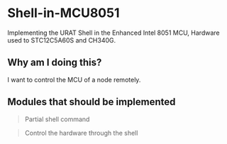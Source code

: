 # Shell-in-MCU8051
Implementing the URAT Shell in the Enhanced Intel 8051 MCU, Hardware used to STC12C5A60S and CH340G.

## Why am I doing this?
I want to control the MCU of a node remotely.

## Modules that should be implemented
> Partial shell command

> Control the hardware through the shell


